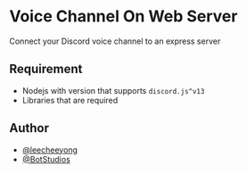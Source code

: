 # Voice Channel On Web Server
Connect your Discord voice channel to an express server

## Requirement
- Nodejs with version that supports `discord.js^v13`
- Libraries that are required

## Author
- [@leecheeyong](https://github.com/leecheeyong)
- [@BotStudios](https://github.com/BotStudios)
